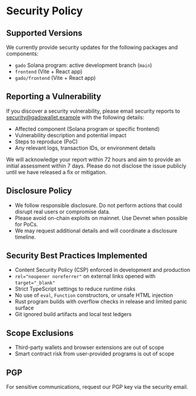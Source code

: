 # Security Policy

## Supported Versions

We currently provide security updates for the following packages and components:

- `gado` Solana program: active development branch (`main`)
- `frontend` (Vite + React app)
- `gado/frontend` (Vite + React app)

## Reporting a Vulnerability

If you discover a security vulnerability, please email security reports to security@gadowallet.example with the following details:

- Affected component (Solana program or specific frontend)
- Vulnerability description and potential impact
- Steps to reproduce (PoC)
- Any relevant logs, transaction IDs, or environment details

We will acknowledge your report within 72 hours and aim to provide an initial assessment within 7 days. Please do not disclose the issue publicly until we have released a fix or mitigation.

## Disclosure Policy

- We follow responsible disclosure. Do not perform actions that could disrupt real users or compromise data.
- Please avoid on-chain exploits on mainnet. Use Devnet when possible for PoCs.
- We may request additional details and will coordinate a disclosure timeline.

## Security Best Practices Implemented

- Content Security Policy (CSP) enforced in development and production
- `rel="noopener noreferrer"` on external links opened with `target="_blank"`
- Strict TypeScript settings to reduce runtime risks
- No use of `eval`, `Function` constructors, or unsafe HTML injection
- Rust program builds with overflow checks in release and limited panic surface
- Git ignored build artifacts and local test ledgers

## Scope Exclusions

- Third-party wallets and browser extensions are out of scope
- Smart contract risk from user-provided programs is out of scope

## PGP

For sensitive communications, request our PGP key via the security email.